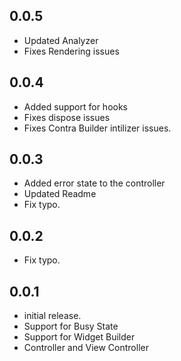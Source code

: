 ## 0.0.5

* Updated Analyzer
* Fixes Rendering issues

## 0.0.4

* Added support for hooks
* Fixes dispose issues
* Fixes Contra Builder intilizer issues.

## 0.0.3

* Added error state to the controller
* Updated Readme
* Fix typo.

## 0.0.2

* Fix typo.

## 0.0.1

* initial release.
* Support for Busy State
* Support for Widget Builder
* Controller and View Controller
